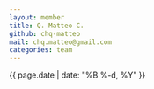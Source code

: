 ```yaml
---
layout: member
title: Q. Matteo C.
github: chq-matteo
mail: chq.matteo@gmail.com
categories: team
---
```

{{ page.date | date: "%B %-d, %Y" }}

